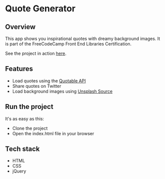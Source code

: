 # Quote Generator

## Overview

This app shows you inspirational quotes with dreamy background images.
It is part of the FreeCodeCamp Front End Libraries Certification.

See the project in action [here](https://jh1408.github.io/Quote-Generator/).

## Features

- Load quotes using the [Quotable API](https://github.com/lukePeavey/quotable)
- Share quotes on Twitter
- Load background images using [Unsplash Source](https://source.unsplash.com/)

## Run the project

It's as easy as this:
- Clone the project
- Open the index.html file in your browser

## Tech stack
- HTML
- CSS
- jQuery

